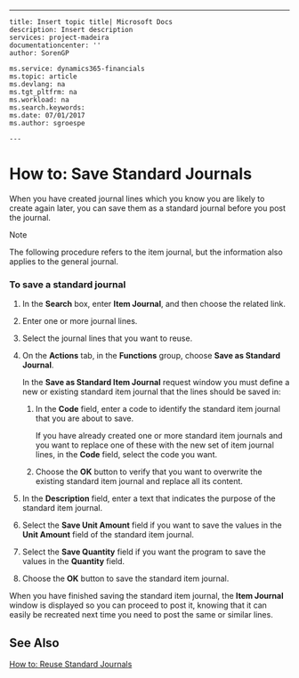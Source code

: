 ---
    title: Insert topic title| Microsoft Docs
    description: Insert description
    services: project-madeira
    documentationcenter: ''
    author: SorenGP

    ms.service: dynamics365-financials
    ms.topic: article
    ms.devlang: na
    ms.tgt_pltfrm: na
    ms.workload: na
    ms.search.keywords:
    ms.date: 07/01/2017
    ms.author: sgroespe

    ---
# How to: Save Standard Journals
When you have created journal lines which you know you are likely to create again later, you can save them as a standard journal before you post the journal.  
  
> [!NOTE]  
>  The following procedure refers to the item journal, but the information also applies to the general journal.  
  
### To save a standard journal  
  
1.  In the **Search** box, enter **Item Journal**, and then choose the related link.  
  
2.  Enter one or more journal lines.  
  
3.  Select the journal lines that you want to reuse.  
  
4.  On the **Actions** tab, in the **Functions** group, choose **Save as Standard Journal**.  
  
     In the **Save as Standard Item Journal** request window you must define a new or existing standard item journal that the lines should be saved in:  
  
    1.  In the **Code** field, enter a code to identify the standard item journal that you are about to save.  
  
         If you have already created one or more standard item journals and you want to replace one of these with the new set of item journal lines, in the **Code** field, select the code you want.  
  
    2.  Choose the **OK** button to verify that you want to overwrite the existing standard item journal and replace all its content.  
  
5.  In the **Description** field, enter a text that indicates the purpose of the standard item journal.  
  
6.  Select the **Save Unit Amount** field if you want to save the values in the **Unit Amount** field of the standard item journal.  
  
7.  Select the **Save Quantity** field if you want the program to save the values in the **Quantity** field.  
  
8.  Choose the **OK** button to save the standard item journal.  
  
 When you have finished saving the standard item journal, the **Item Journal** window is displayed so you can proceed to post it, knowing that it can easily be recreated next time you need to post the same or similar lines.  
  
## See Also  
 [How to: Reuse Standard Journals](../FullExperience/how-to-reuse-standard-journals.md)